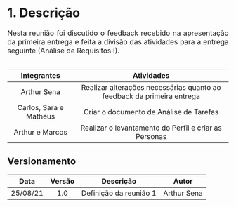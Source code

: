 # 1. Descrição

<p style="font-size: 16px; text-align: justify; margin-bottom: 2rem;">
Nesta reunião foi discutido o feedback recebido na apresentação da primeira entrega e feita a divisão das atividades para a entrega seguinte (Análise de Requisitos I).
</p>

<center>

|    Integrantes    |      Atividades      |
| :--------: | :-------------: |
| Arthur Sena | Realizar alterações necessárias quanto ao feedback da primeira entrega |
| Carlos, Sara e Matheus | Criar o documento de Análise de Tarefas |
| Arthur e Marcos | Realizar o levantamento do Perfil e criar as Personas |

</center>

## Versionamento

| Data | Versão | Descrição | Autor |
| :-: | :-: | :-: | :-: |
| 25/08/21 | 1.0 | Definição da reunião 1 | Arthur Sena |
